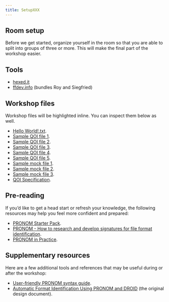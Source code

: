 ```yaml
---
title: SetupXXX
---
```


## Room setup

Before we get started, organize yourself in the room so that you are able
to split into groups of three or more. This will make the final part of
the workshop easier.

## Tools

* [hexed.it](https://hexed.it/)
* [ffdev.info](https://ffdev.info/) (bundles Roy and Siegfried)

## Workshop files

<!-- NB: place any data you want learners to use in `episodes/files` and then
     use a relative link ( [data zip file](data/lesson-data.zip) ) to provide
     a link to it, replacing the example.com link.
-->

Workshop files will be highlighted inline. You can inspect them below as well.

* [Hello World!.txt](./files/Hello%20World!.txt).
* [Sample QOI file 1](./files/edgecase.qoi).
* [Sample QOI file 2](./files/kodim10.qoi).
* [Sample QOI file 3](./files/kodim23.qoi).
* [Sample QOI file 4](./files/qoi_logo.qoi).
* [Sample QOI file 5](./files/testcard.qoi).
* [Sample mock file 1](./files/ffid-exercise-1.file).
* [Sample mock file 2](./files/ffid-exercise-2.file).
* [Sample mock file 3](./files/ffid-exercise-3.file).
* [QOI Specification](./files/qoi-specification.pdf).

## Pre-reading

If you’d like to get a head start or refresh your knowledge, the following
resources may help you feel more confident and prepared:

* [PRONOM Starter Pack](https://github.com/digital-preservation/PRONOM_Research/blob/main/Resources/Starter_Pack.md).
* [PRONOM - How to research and develop signatures for file format identification](https://cdn.nationalarchives.gov.uk/documents/information-management/pronom-file-signature-research.pdf).
* [PRONOM in Practice](https://osf.io/2jbpe/overview).

## Supplementary resources

Here are a few additional tools and references that may be useful during or after the workshop:

* [User-friendly PRONOM syntax guide](https://github.com/digital-preservation/droid/blob/main/Signature%20syntax.md).
* [Automatic Format Identification Using PRONOM and DROID](https://www.nationalarchives.gov.uk/aboutapps/fileformat/pdf/automatic_format_identification.pdf) (the original design document).
